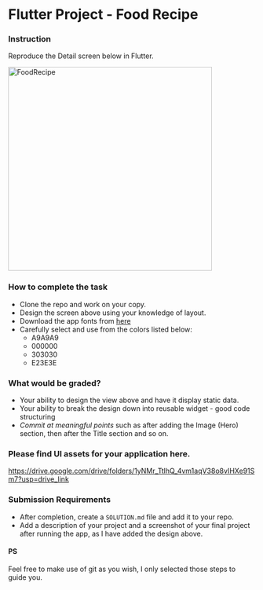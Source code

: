 # Flutter Project - Food Recipe

### Instruction

Reproduce the Detail screen below in Flutter.

<img width="415" alt="FoodRecipe" src="https://github.com/wptechprodigy/foodrecipe/assets/images/Screenshot.PNG">


### How to complete the task

- Clone the repo and work on your copy.
- Design the screen above using your knowledge of layout. 
- Download the app fonts from [here](https://fonts.google.com/specimen/Poppins?query=Poppins)
- Carefully select and use from the colors listed below:
    -  A9A9A9
    -  000000
    -  303030
    -  E23E3E

### What would be graded?

- Your ability to design the view above and have it display static data. 
- Your ability to break the design down into reusable widget - good code structuring
- _Commit at meaningful points_ such as after adding the Image (Hero) section, then after the Title section and so on.

### Please find UI assets for your application here. 

https://drive.google.com/drive/folders/1yNMr_TtlhQ_4vm1aqV38o8vIHXe91Sm7?usp=drive_link

### Submission Requirements

- After completion, create a `SOLUTION.md` file and add it to your repo.
- Add a description of your project and a screenshot of your final project after running the app, as I have added the design above.

#### PS

Feel free to make use of git as you wish, I only selected those steps to guide you. 
